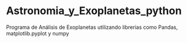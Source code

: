# Astronomia_y_Exoplanetas_python
Programa de Análisis de Exoplanetas utilizando librerias como Pandas, matplotlib.pyplot y numpy
